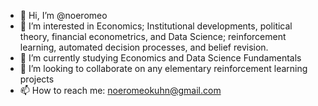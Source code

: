 - 👋 Hi, I’m @noeromeo
- 👀 I’m interested in Economics; Institutional developments, political theory, financial econometrics, and Data Science; reinforcement learning, automated decision processes, and belief revision. 
- 🌱 I’m currently studying Economics and Data Science Fundamentals
- 💞️ I’m looking to collaborate on any elementary reinforcement learning projects
- 📫 How to reach me: noeromeokuhn@gmail.com


